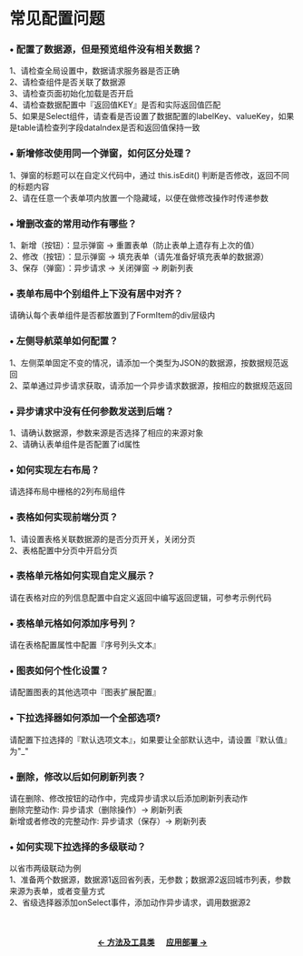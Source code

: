 <h1 id="func">常见配置问题</h1>

### • 配置了数据源，但是预览组件没有相关数据？
  1、请检查全局设置中，数据请求服务器是否正确  
  2、请检查组件是否关联了数据源  
  3、请检查页面初始化加载是否开启  
  4、请检查数据配置中『返回值KEY』是否和实际返回值匹配  
  5、如果是Select组件，请查看是否设置了数据配置的labelKey、valueKey，如果是table请检查列字段dataIndex是否和返回值保持一致
### • 新增修改使用同一个弹窗，如何区分处理？
  1、弹窗的标题可以在自定义代码中，通过 this.isEdit() 判断是否修改，返回不同的标题内容  
  2、请在任意一个表单项内放置一个隐藏域，以便在做修改操作时传递参数
### • 增删改查的常用动作有哪些？
  1、新增（按钮）：显示弹窗 → 重置表单（防止表单上遗存有上次的值）    
  2、修改（按钮）：显示弹窗 → 填充表单（请先准备好填充表单的数据源）   
  3、保存（弹窗）：异步请求 → 关闭弹窗 → 刷新列表  
### • 表单布局中个别组件上下没有居中对齐？
  请确认每个表单组件是否都放置到了FormItem的div层级内
### • 左侧导航菜单如何配置？
  1、左侧菜单固定不变的情况，请添加一个类型为JSON的数据源，按数据规范返回  
  2、菜单通过异步请求获取，请添加一个异步请求数据源，按相应的数据规范返回
### • 异步请求中没有任何参数发送到后端？
  1、请确认数据源，参数来源是否选择了相应的来源对象  
  2、请确认表单组件是否配置了id属性
### • 如何实现左右布局？
  请选择布局中栅格的2列布局组件
### • 表格如何实现前端分页？
  1、请设置表格关联数据源的是否分页开关，关闭分页  
  2、表格配置中分页中开启分页
### • 表格单元格如何实现自定义展示？
  请在表格对应的列信息配置中自定义返回中编写返回逻辑，可参考示例代码
### • 表格单元格如何添加序号列？
  请在表格配置属性中配置『序号列头文本』
### • 图表如何个性化设置？
  请配置图表的其他选项中『图表扩展配置』
### • 下拉选择器如何添加一个全部选项?
  请配置下拉选择的『默认选项文本』，如果要让全部默认选中，请设置『默认值』为"_"
### • 删除，修改以后如何刷新列表？
  请在删除、修改按钮的动作中，完成异步请求以后添加刷新列表动作  
  删除完整动作: 异步请求（删除操作）→ 刷新列表  
  新增或者修改的完整动作: 异步请求（保存）→ 刷新列表  
### • 如何实现下拉选择的多级联动？
  以省市两级联动为例  
  1、准备两个数据源，数据源1返回省列表，无参数；数据源2返回城市列表，参数来源为表单，或者变量方式  
  2、省级选择器添加onSelect事件，添加动作异步请求，调用数据源2

<div style="text-align:left; font-weight:bold; display:flex; justify-content:center; margin-top:50px;">
  <a href="./api" style="margin-right:20px">← 方法及工具类</a>
  <a href="./publish">应用部署 →</a>
</div>
